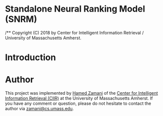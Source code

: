 # Standalone Neural Ranking Model (SNRM)
/** Copyright (C) 2018 by Center for Intelligent Information Retrieval / University of Massachusetts Amherst.

# Introduction


# Author
This project was implemented by [Hamed Zamani](http://hamedz.ir/) of the [Center for Intelligent Information Retrieval (CIIR)](http://ciir.cs.umass.edu/) at the University of Massachusetts Amherst. If you have any comment or question, please do not hesitate to contact the author via <zamani@cs.umass.edu>.
